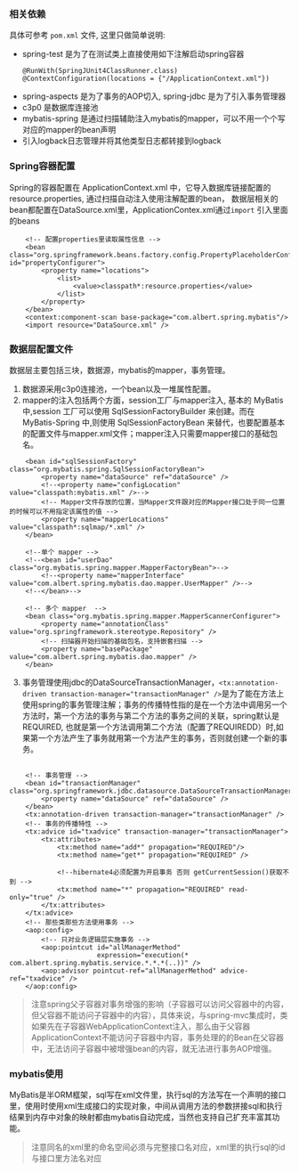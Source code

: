 ### **相关依赖**
具体可参考 `pom.xml` 文件, 这里只做简单说明:

* spring-test 是为了在测试类上直接使用如下注解启动spring容器
    ```
    @RunWith(SpringJUnit4ClassRunner.class)
    @ContextConfiguration(locations = {"/ApplicationContext.xml"})
    ```
* spring-aspects 是为了事务的AOP切入, spring-jdbc 是为了引入事务管理器
* c3p0 是数据库连接池
* mybatis-spring 是通过扫描辅助注入mybatis的mapper，可以不用一个个写对应的mapper的bean声明
* 引入logback日志管理并将其他类型日志都转接到logback

### **Spring容器配置**
Spring的容器配置在 ApplicationContext.xml 中，它导入数据库链接配置的resource.properties, 通过扫描自动注入使用注解配置的bean， 数据层相关的bean都配置在DataSource.xml里，ApplicationContex.xml通过`import` 引入里面的beans
```
    <!-- 配置properties里读取属性信息 -->
    <bean class="org.springframework.beans.factory.config.PropertyPlaceholderConfigurer" id="propertyConfigurer">
        <property name="locations">
            <list>
                <value>classpath*:resource.properties</value>
            </list>
        </property>
    </bean>
    <context:component-scan base-package="com.albert.spring.mybatis"/>
    <import resource="DataSource.xml" />
```

### **数据层配置文件**

数据层主要包括三块，数据源，mybatis的mapper，事务管理。
1. 数据源采用c3p0连接池，一个bean以及一堆属性配置。
2. mapper的注入包括两个方面，session工厂与mapper注入, 基本的 MyBatis 中,session 工厂可以使用 SqlSessionFactoryBuilder 来创建。而在 MyBatis-Spring 中,则使用 SqlSessionFactoryBean 来替代，也要配置基本的配置文件与mapper.xml文件；mapper注入只需要mapper接口的基础包名。
```
    <bean id="sqlSessionFactory" class="org.mybatis.spring.SqlSessionFactoryBean">
        <property name="dataSource" ref="dataSource" />
        <!--<property name="configLocation" value="classpath:mybatis.xml" />-->
        <!-- Mapper文件存放的位置，当Mapper文件跟对应的Mapper接口处于同一位置的时候可以不用指定该属性的值 -->
        <property name="mapperLocations" value="classpath*:sqlmap/*.xml" />
    </bean>

    <!--单个 mapper -->
    <!--<bean id="userDao" class="org.mybatis.spring.mapper.MapperFactoryBean">-->
        <!--<property name="mapperInterface" value="com.albert.spring.mybatis.dao.mapper.UserMapper" />-->
    <!--</bean>-->

    <!-- 多个 mapper  -->
    <bean class="org.mybatis.spring.mapper.MapperScannerConfigurer">
        <property name="annotationClass" value="org.springframework.stereotype.Repository" />
        <!-- 扫描器开始扫描的基础包名，支持嵌套扫描 -->
        <property name="basePackage" value="com.albert.spring.mybatis.dao.mapper" />
    </bean>
```
3. 事务管理使用jdbc的DataSourceTransactionManager，`<tx:annotation-driven transaction-manager="transactionManager" />`是为了能在方法上使用spring的事务管理注解；事务的传播特性指的是在一个方法中调用另一个方法时，第一个方法的事务与第二个方法的事务之间的关联，spring默认是REQUIRED, 也就是第一个方法调用第二个方法（配置了REQUIREDD）时,如果第一个方法产生了事务就用第一个方法产生的事务，否则就创建一个新的事务。
```

    <!-- 事务管理 -->
    <bean id="transactionManager" class="org.springframework.jdbc.datasource.DataSourceTransactionManager">
        <property name="dataSource" ref="dataSource" />
    </bean>
    <tx:annotation-driven transaction-manager="transactionManager" />
    <!-- 事务的传播特性 -->
    <tx:advice id="txadvice" transaction-manager="transactionManager">
        <tx:attributes>
            <tx:method name="add*" propagation="REQUIRED"/>
            <tx:method name="get*" propagation="REQUIRED" />

            <!--hibernate4必须配置为开启事务 否则 getCurrentSession()获取不到 -->
            <tx:method name="*" propagation="REQUIRED" read-only="true" />
        </tx:attributes>
    </tx:advice>
    <!-- 那些类那些方法使用事务 -->
    <aop:config>
        <!-- 只对业务逻辑层实施事务 -->
        <aop:pointcut id="allManagerMethod"
                      expression="execution(* com.albert.spring.mybatis.service.*.*.*(..))" />
        <aop:advisor pointcut-ref="allManagerMethod" advice-ref="txadvice" />
    </aop:config>
```
> 注意spring父子容器对事务增强的影响（子容器可以访问父容器中的内容，但父容器不能访问子容器中的内容），具体来说，与spring-mvc集成时，类如果先在子容器WebApplicationContext注入，那么由于父容器ApplicationContext不能访问子容器中内容，事务处理的的Bean在父容器中，无法访问子容器中被增强bean的内容，就无法进行事务AOP增强。

### **mybatis使用**
MyBatis是半ORM框架，sql写在xml文件里，执行sql的方法写在一个声明的接口里，使用时使用xml生成接口的实现对象，中间从调用方法的参数拼接sql和执行结果到内存中对象的映射都由mybatis自动完成，当然也支持自己扩充丰富其功能。
>注意同名的xml里的命名空间必须与完整接口名对应，xml里的执行sql的id与接口里方法名对应